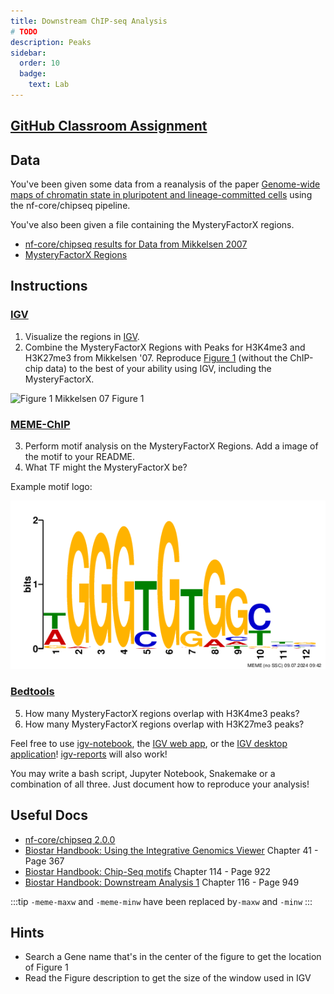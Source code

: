```yaml
---
title: Downstream ChIP-seq Analysis
# TODO
description: Peaks
sidebar:
  order: 10
  badge:
    text: Lab
---
```


## [GitHub Classroom Assignment](https://classroom.github.com/a/poR--rLb)

## Data

You've been given some data from a reanalysis of the paper [Genome-wide maps of chromatin state in pluripotent and lineage-committed cells](https://www.nature.com/articles/nature06008) using the nf-core/chipseq pipeline.

You've also been given a file containing the MysteryFactorX regions.

- [nf-core/chipseq results for Data from Mikkelsen 2007](https://huggingface.co/datasets/funlab/mikkelsen_2007)
- [MysteryFactorX Regions](https://huggingface.co/datasets/funlab/applied-genomics/resolve/main/chipseq/MysteryFactorX_ChIPseq_mm10.bed)

## Instructions

### [IGV](https://igv.org/app/)

1. Visualize the regions in [IGV](https://igv.org/app/).
2. Combine the MysteryFactorX Regions with Peaks for H3K4me3 and H3K27me3 from Mikkelsen '07. Reproduce [Figure 1](https://www.nature.com/articles/nature06008/figures/1) (without the ChIP-chip data) to the best of your ability using IGV, including the MysteryFactorX.

![Figure 1 Mikkelsen 07](https://media.springernature.com/full/springer-static/image/art%3A10.1038%2Fnature06008/MediaObjects/41586_2007_Article_BFnature06008_Fig1_HTML.jpg?as=webp)
Figure 1

### [MEME-ChIP](https://meme-suite.org/meme/doc/meme-chip.html?man_type=web)

3. Perform motif analysis on the MysteryFactorX Regions. Add a image of the motif to your README.
4. What TF might the MysteryFactorX be?

Example motif logo:

![Example Logo](../../../../assets/week_07/WGGGTGTGGYYS.png)

### [Bedtools](https://bedtools.readthedocs.io/en/latest/index.html)

5. How many MysteryFactorX regions overlap with H3K4me3 peaks?
6. How many MysteryFactorX regions overlap with H3K27me3 peaks?

Feel free to use [igv-notebook](https://github.com/igvteam/igv-notebook), the [IGV web app](https://igv.org/app/), or the [IGV desktop application](https://igv.org/doc/desktop)! [igv-reports](https://github.com/igvteam/igv-reports) will also work!

You may write a bash script, Jupyter Notebook, Snakemake or a combination of all three. Just document how to reproduce your analysis!

## Useful Docs

- [nf-core/chipseq 2.0.0](https://nf-co.re/chipseq/2.0.0)
- [Biostar Handbook: Using the Integrative Genomics Viewer](https://www.biostarhandbook.com/using-the-integrative-genomics-viewer.html) Chapter 41 - Page 367
- [Biostar Handbook: Chip-Seq motifs](https://www.biostarhandbook.com/chip-seq-motifs.html) Chapter 114 - Page 922
- [Biostar Handbook: Downstream Analysis 1](https://www.biostarhandbook.com/chip-seq-downstream-analysis-1.html) Chapter 116 - Page 949

:::tip
`-meme-maxw` and `-meme-minw` have been replaced by`-maxw` and `-minw`
:::

<!-- TODO Make this folded -->

## Hints

- Search a Gene name that's in the center of the figure to get the location of Figure 1
- Read the Figure description to get the size of the window used in IGV
